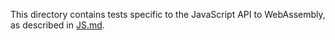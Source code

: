This directory contains tests specific to the JavaScript API to WebAssembly, as described in [JS.md](https://github.com/WebAssembly/design/blob/master/JS.md).
